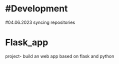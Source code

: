 #Development
============

#04.06.2023
syncing repositories

# Flask_app
project- build an web app based on flask and python
 
